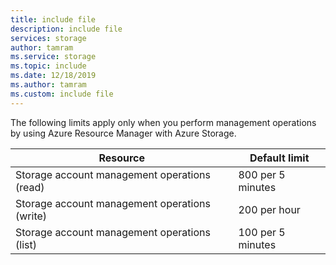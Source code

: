 ```yaml
---
title: include file
description: include file
services: storage
author: tamram
ms.service: storage
ms.topic: include
ms.date: 12/18/2019
ms.author: tamram
ms.custom: include file
---
```


The following limits apply only when you perform management operations by using Azure Resource Manager with Azure Storage.

| Resource | Default limit |
| --- | --- |
| Storage account management operations (read) |800 per 5 minutes |
| Storage account management operations (write) |200 per hour |
| Storage account management operations (list) |100 per 5 minutes |
